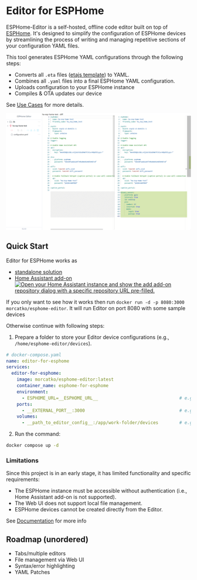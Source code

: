 # Editor for ESPHome

ESPHome-Editor is a self-hosted, offline code editor built on top of [ESPHome](https://esphome.io/). It's designed to simplify the configuration of ESPHome devices by streamlining the process of writing and managing repetitive sections of your configuration YAML files.

This tool generates ESPHome YAML configurations through the following steps:

- Converts all `.eta` files ([etajs template](https://eta.js.org/)) to YAML.
- Combines all `.yaml` files into a final ESPHome YAML configuration.
- Uploads configuration to your ESPHome instance
- Compiles & OTA updates our device

See [Use Cases](/docs/code-samples.md) for more details.

<p align="center">
<img title="Editor for ESPHome" src="./docs/images/screenshot.png" width="700px"></img>
</p>

## Quick Start
Editor for ESPHome works as 
 - [standalone solution](#standalone) 
 - [Home Assistant add-on](https://github.com/Morcatko/ha-addons)
[![Open your Home Assistant instance and show the add add-on repository dialog with a specific repository URL pre-filled.](https://my.home-assistant.io/badges/supervisor_add_addon_repository.svg)](https://my.home-assistant.io/redirect/supervisor_add_addon_repository/?repository_url=https%3A%2F%2Fgithub.com%2FMorcatko%2Fha-addons)

<a name="standalone"></a>
If you only want to see how it works then run `docker run -d -p 8080:3000 morcatko/esphome-editor`. It will run Editor on port 8080 with some sample devices

Otherwise continue with following steps:

1. Prepare a folder to store your Editor device configurations (e.g., `/home/esphome-editor/devices`).

```yaml
# docker-compose.yaml
name: editor-for-esphome
services:
  editor-for-esphome:
    image: morcatko/esphome-editor:latest
    container_name: esphome-for-esphome
    environment:
      - ESPHOME_URL=__ESPHOME_URL__                               # e.g., ESPHOME_URL=http://192.168.0.99:6052
    ports:
      - __EXTERNAL_PORT__:3000                                    # e.g., 8080:3000
    volumes:
      - __path_to_editor_config__:/app/work-folder/devices        # e.g., /home/editor/devices:/app/work-folder/devices (!!! Not a path to ESPHome config files !!!)
```

2. Run the command:

```bash
docker compose up -d
```

### Limitations

Since this project is in an early stage, it has limited functionality and specific requirements:

- The ESPHome instance must be accessible without authentication (i.e., Home Assistant add-on is not supported).
- The Web UI does not support local file management.
- ESPHome devices cannot be created directly from the Editor.

See [Documentation](docs/index.md) for more info

## Roadmap (unordered)
- Tabs/multiple editors
- File management via Web UI
- Syntax/error highlighting
- YAML Patches

